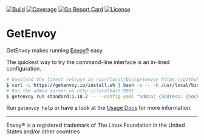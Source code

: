 [![Build](https://github.com/tetratelabs/getenvoy/workflows/build/badge.svg)](https://github.com/tetratelabs/getenvoy)
[![Coverage](https://codecov.io/gh/tetratelabs/getenvoy/branch/master/graph/badge.svg)](https://codecov.io/gh/tetratelabs/getenvoy)
[![Go Report Card](https://goreportcard.com/badge/github.com/tetratelabs/getenvoy)](https://goreportcard.com/report/github.com/tetratelabs/getenvoy)
[![License](https://img.shields.io/badge/license-Apache%202.0-blue.svg)](LICENSE)

# GetEnvoy

GetEnvoy makes running [Envoy®](https://www.envoyproxy.io/) easy.

The quickest way to try the command-line interface is an in-lined configuration.
```bash
# Download the latest release as /usr/local/bin/getenvoy https://github.com/tetratelabs/getenvoy/releases
$ curl -L https://getenvoy.io/install.sh | bash -s -- -b /usr/local/bin
# Run the admin server on http://localhost:9901
$ getenvoy run standard:1.18.2 -- --config-yaml "admin: {address: {socket_address: {address: '127.0.0.1', port_value: 9901}}}"
```

Run `getenvoy help` or have a look at the [Usage Docs](site/usage.md) for more information.

-----
Envoy® is a registered trademark of The Linux Foundation in the United States and/or other countries
